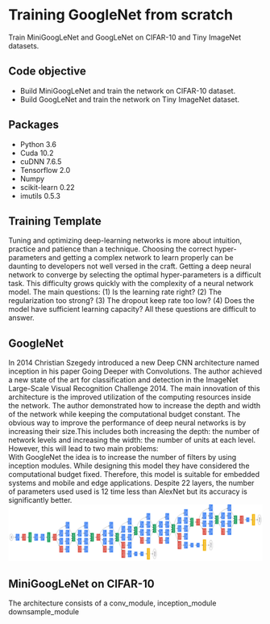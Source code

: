 # Training GoogleNet from scratch 
Train MiniGoogLeNet and GoogLeNet on CIFAR-10 and Tiny ImageNet datasets.
## Code objective
- Build MiniGoogLeNet and train the network on CIFAR-10 dataset. 
- Build GoogLeNet and train the network on Tiny ImageNet dataset.
## Packages
- Python 3.6
- Cuda 10.2
- cuDNN 7.6.5
- Tensorflow 2.0
- Numpy
- scikit-learn 0.22
- imutils 0.5.3
## Training Template
Tuning and optimizing deep-learning networks is more about intuition, practice  and patience than a technique. Choosing the correct hyper-parameters and getting a complex network to learn properly can be daunting to developers not well versed in the craft. Getting a deep neural network to converge by selecting the optimal hyper-parameters is a difficult task. This difficulty grows quickly with the complexity of a neural network model. The main questions: (1) Is the learning rate right? (2) The regularization too strong? (3) The dropout keep rate too low? (4) Does the model have sufficient learning capacity? All these questions are difficult to answer.
## GoogleNet
In 2014 Christian Szegedy introduced a new Deep CNN architecture named inception in his paper Going Deeper with Convolutions. The author  achieved a new state of the art for classification and detection in the ImageNet Large-Scale Visual Recognition Challenge 2014. The main innovation of this architecture is the improved utilization of the computing resources inside the network. The author demonstrated how to increase the depth and width of the network while keeping the computational budget constant.
The obvious way to improve the performance of deep neural networks is by increasing their size.This includes both increasing the depth:  the number of network levels and increasing the width: the number of units at each level.  However, this will lead to two main problems:  
With GoogleNet the idea is to increase the number of filters by using inception modules. While designing this model they have considered the computational budget fixed. Therefore, this model is suitable for embedded systems and mobile and edge applications. Despite 22 layers, the number of parameters used used is 12 time less than AlexNet but its accuracy is significantly better.
![](Figures/Inception.png)
## MiniGoogLeNet on CIFAR-10
The architecture consists of a conv_module, inception_module downsample_module
